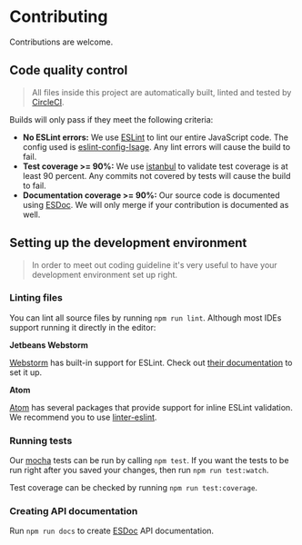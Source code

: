 # Contributing

Contributions are welcome.

## Code quality control

> All files inside this project are automatically built, linted and tested by [CircleCI](https://circleci.com/gh/atSCM/atscm).

Builds will only pass if they meet the following criteria:

- **No ESLint errors:** We use [ESLint](http://eslint.org) to lint our entire JavaScript code. The config used is [eslint-config-lsage](https://www.npmjs.com/package/eslint-config-lsage). Any lint errors will cause the build to fail.
- **Test coverage >= 90%:** We use [istanbul](https://gotwarlost.github.io/istanbul/) to validate test coverage is at least 90 percent. Any commits not covered by tests will cause the build to fail.
- **Documentation coverage >= 90%:** Our source code is documented using [ESDoc](https://esdoc.org). We will only merge if your contribution is documented as well.

## Setting up the development environment

> In order to meet out coding guideline it's very useful to have your development environment set up right.

### Linting files

You can lint all source files by running `npm run lint`. Although most IDEs support running it directly in the editor:

**Jetbeans Webstorm**

[Webstorm](https://www.jetbrains.com/webstorm/) has built-in support for ESLint. Check out [their documentation](https://www.jetbrains.com/help/webstorm/2016.3/eslint.html) to set it up.

**Atom**

[Atom](https://atom.io) has several packages that provide support for inline ESLint validation. We recommend you to use [linter-eslint](https://atom.io/packages/linter-eslint).

### Running tests

Our [mocha](https://mochajs.org) tests can be run by calling `npm test`. If you want the tests to be run right after you saved your changes, then run `npm run test:watch`.

<!-- TODO: Document ATVISE_USERNAME and ATVISE_PASSWORD -->

Test coverage can be checked by running `npm run test:coverage`.

### Creating API documentation

Run `npm run docs` to create [ESDoc](https://esdoc.org) API documentation.

<!-- TODO: Add steps for creating good issues -->
<!-- TODO: Add links to documentation and manuals -->
